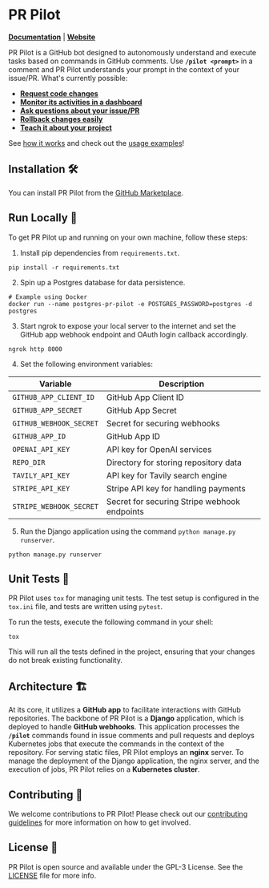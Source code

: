 # PR Pilot

**[Documentation](https://docs.pr-pilot.ai)** | **[Website](https://www.pr-pilot.ai)** 

PR Pilot is a GitHub bot designed to autonomously understand and execute tasks based on commands in GitHub comments.
Use **`/pilot <prompt>`** in a comment and PR Pilot understands your prompt in the context of your issue/PR. 
What's currently possible:

* [**Request code changes**](https://docs.pr-pilot.ai/how_it_works.html#collaborate)
* [**Monitor its activities in a dashboard**](https://docs.pr-pilot.ai/how_it_works.html#monitor)
* [**Ask questions about your issue/PR**](https://docs.pr-pilot.ai/how_it_works.html#have-a-conversation)
* [**Rollback changes easily**](https://docs.pr-pilot.ai/how_it_works.html#rollback)
* [**Teach it about your project**](https://docs.pr-pilot.ai/how_it_works.html#teach)

See [how it works](https://docs.pr-pilot.ai/how_it_works.html) and check out the [usage examples](https://docs.pr-pilot.ai/how_it_works.html)!

## Installation 🛠️

You can install PR Pilot from the [GitHub Marketplace](https://github.com/marketplace/pr-pilot-ai).

## Run Locally 🚀

To get PR Pilot up and running on your own machine, follow these steps:

1. Install pip dependencies from `requirements.txt`.
```shell
pip install -r requirements.txt
```
2. Spin up a Postgres database for data persistence.
```shell
# Example using Docker
docker run --name postgres-pr-pilot -e POSTGRES_PASSWORD=postgres -d postgres
```
3. Start ngrok to expose your local server to the internet and set the GitHub app webhook endpoint and OAuth login callback accordingly.
```shell
ngrok http 8000
```
4. Set the following environment variables:

| Variable                | Description                                   |
|-------------------------|-----------------------------------------------|
| `GITHUB_APP_CLIENT_ID`  | GitHub App Client ID                          |
| `GITHUB_APP_SECRET`     | GitHub App Secret                             |
| `GITHUB_WEBHOOK_SECRET` | Secret for securing webhooks                  |
| `GITHUB_APP_ID`         | GitHub App ID                                 |
| `OPENAI_API_KEY`        | API key for OpenAI services                   |
| `REPO_DIR`              | Directory for storing repository data         |
| `TAVILY_API_KEY`        | API key for Tavily search engine              |
| `STRIPE_API_KEY`        | Stripe API key for handling payments          |
| `STRIPE_WEBHOOK_SECRET` | Secret for securing Stripe webhook endpoints  |

5. Run the Django application using the command `python manage.py runserver`.
```shell
python manage.py runserver
```

## Unit Tests 🧪

PR Pilot uses `tox` for managing unit tests. The test setup is configured in the `tox.ini` file, and tests are written using `pytest`.

To run the tests, execute the following command in your shell:
```shell
tox
```

This will run all the tests defined in the project, ensuring that your changes do not break existing functionality.

## Architecture 🏗️

At its core, it utilizes a **GitHub app** to facilitate interactions with GitHub repositories. 
The backbone of PR Pilot is a **Django** application, which is deployed to handle **GitHub webhooks**. 
This application processes the **`/pilot`** commands found in issue comments and pull requests and deploys Kubernetes jobs that 
execute the commands in the context of the repository.
For serving static files, PR Pilot employs an **nginx** server. To manage the deployment of the Django application, the 
nginx server, and the execution of jobs, PR Pilot relies on a **Kubernetes cluster**.


## Contributing 🤝

We welcome contributions to PR Pilot! Please check out our [contributing guidelines](CONTRIBUTING.md) for more information on how to get involved.

## License 📄

PR Pilot is open source and available under the GPL-3 License. See the [LICENSE](LICENSE) file for more info.

